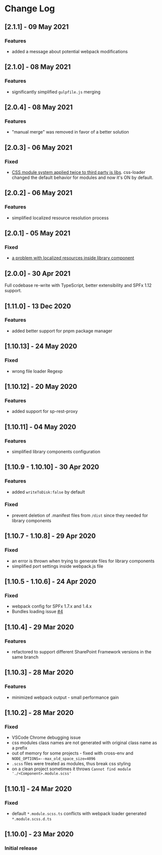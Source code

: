 # Change Log

## [2.1.1] - 09 May 2021

### Features

- added a message about potential webpack modifications

## [2.1.0] - 08 May 2021

### Features

- significantly simplified `gulpfile.js` merging

## [2.0.4] - 08 May 2021

### Features

- "manual merge" was removed in favor of a better solution

## [2.0.3] - 06 May 2021

### Fixed

- [CSS module system applied twice to third party js libs](https://github.com/s-KaiNet/spfx-fast-serve/issues/22). css-loader changed the default behavior for modules and now it's ON by default.

## [2.0.2] - 06 May 2021

### Features

- simplified localized resource resolution process

## [2.0.1] - 05 May 2021

### Fixed

- [a problem with localized resources inside library component](https://github.com/s-KaiNet/spfx-fast-serve/issues/21)

## [2.0.0] - 30 Apr 2021

Full codebase re-write with TypeScript, better extensibility and SPFx 1.12 support.

## [1.11.0] - 13 Dec 2020

### Features

- added better support for pnpm package manager

## [1.10.13] - 24 May 2020

### Fixed

- wrong file loader Regexp

## [1.10.12] - 20 May 2020

### Features

- added support for sp-rest-proxy

## [1.10.11] - 04 May 2020

### Features

- simplified library components configuration

## [1.10.9 - 1.10.10] - 30 Apr 2020

### Features

- added `writeToDisk:false` by default

### Fixed

- prevent deletion of .manifest files from `/dist` since they needed for library components

## [1.10.7 - 1.10.8] - 29 Apr 2020

### Fixed

- an error is thrown when trying to generate files for library components
- simplified port settings inside webpack.js file

## [1.10.5 - 1.10.6] - 24 Apr 2020

### Fixed

- webpack config for SPFx 1.7.x and 1.4.x
- Bundles loading issue [#4](https://github.com/s-KaiNet/spfx-fast-serve/issues/4)

## [1.10.4] - 29 Mar 2020

### Features

- refactored to support different SharePoint Framework versions in the same branch

## [1.10.3] - 28 Mar 2020

### Features

- minimized webpack output - small performance gain

## [1.10.2] - 28 Mar 2020

### Fixed

- VSCode Chrome debugging issue
- css modules class names are not generated with original class name as a prefix
- out of memory for some projects - fixed with cross-env and `NODE_OPTIONS=--max_old_space_size=4096`
- `.scss` files were treated as modules, thus break css styling
- on a clean project sometimes it throws `Cannot find module './<Component>.module.scss'`

## [1.10.1] - 24 Mar 2020

### Fixed

- default `*.module.scss.ts` conflicts with webpack loader generated `*.module.scss.d.ts`

## [1.10.0] - 23 Mar 2020

### Initial release
